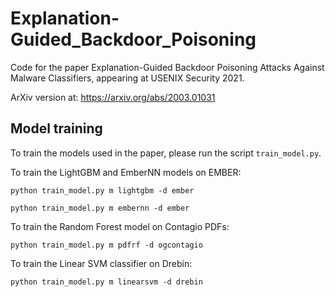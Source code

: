 # Explanation-Guided_Backdoor_Poisoning
Code for the paper Explanation-Guided Backdoor Poisoning Attacks Against Malware Classifiers,
appearing at USENIX Security 2021.

ArXiv version at: https://arxiv.org/abs/2003.01031


## Model training

To train the models used in the paper, please run the script `train_model.py`.

To train the LightGBM and EmberNN models on EMBER:
```shell
python train_model.py m lightgbm -d ember
````
```shell
python train_model.py m embernn -d ember
````


To train the Random Forest model on Contagio PDFs:
```shell
python train_model.py m pdfrf -d ogcontagio
```

To train the Linear SVM classifier on Drebin:
```shell
python train_model.py m linearsvm -d drebin
```
